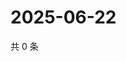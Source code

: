 # 2025-06-22

共 0 条

<!-- BEGIN ZHIHUVIDEO -->
<!-- 最后更新时间 Sun Jun 22 2025 14:15:57 GMT+0800 (China Standard Time) -->

<!-- END ZHIHUVIDEO -->
